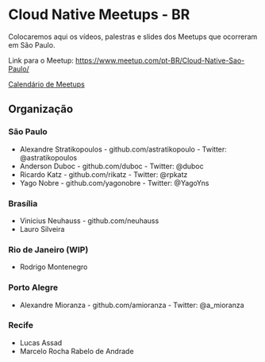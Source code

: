 # Cloud Native Meetups - BR 

Colocaremos aqui os vídeos, palestras e slides dos Meetups que ocorreram em São Paulo.

Link para o Meetup: https://www.meetup.com/pt-BR/Cloud-Native-Sao-Paulo/

[Calendário de Meetups](https://calendar.google.com/calendar/embed?src=0n8k42skd8nsq7qkg43t9sk9k0%40group.calendar.google.com&ctz=America%2FSao_Paulo)

## Organização

### São Paulo
* Alexandre Stratikopoulos - github.com/astratikopoulo - Twitter: @astratikopoulos
* Anderson Duboc - github.com/duboc - Twitter: @duboc
* Ricardo Katz - github.com/rikatz - Twitter: @rpkatz
* Yago Nobre - github.com/yagonobre - Twitter: @YagoYns

### Brasília
* Vinicius Neuhauss - github.com/neuhauss
* Lauro Silveira

### Rio de Janeiro (WIP)
* Rodrigo Montenegro

### Porto Alegre
* Alexandre Mioranza - github.com/amioranza - Twitter: @a_mioranza 

### Recife
* Lucas Assad
* Marcelo Rocha Rabelo de Andrade

